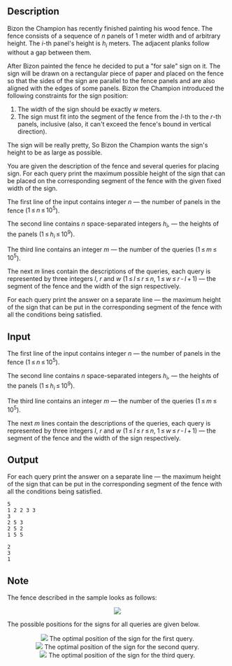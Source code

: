 ## Description

<div><p>Bizon the Champion has recently finished painting his wood fence. The fence consists of a sequence of <span class="tex-span"><i>n</i></span> panels of <span class="tex-span">1</span> meter width and of arbitrary height. The <span class="tex-span"><i>i</i></span>-th panel's height is <span class="tex-span"><i>h</i><sub class="lower-index"><i>i</i></sub></span> meters. The adjacent planks follow without a gap between them.</p><p>After Bizon painted the fence he decided to put a "for sale" sign on it. The sign will be drawn on a rectangular piece of paper and placed on the fence so that the sides of the sign are parallel to the fence panels and are also aligned with the edges of some panels. Bizon the Champion introduced the following constraints for the sign position:</p><ol> <li> The width of the sign should be exactly <span class="tex-span"><i>w</i></span> meters. </li><li> The sign must fit into the segment of the fence from the <span class="tex-span"><i>l</i></span>-th to the <span class="tex-span"><i>r</i></span>-th panels, inclusive (also, it can't exceed the fence's bound in vertical direction). </li></ol><p>The sign will be really pretty, So Bizon the Champion wants the sign's height to be as large as possible.</p><p>You are given the description of the fence and several queries for placing sign. For each query print the maximum possible height of the sign that can be placed on the corresponding segment of the fence with the given fixed width of the sign.</p></div><div class="input-specification"><p>The first line of the input contains integer <span class="tex-span"><i>n</i></span>&nbsp;— the number of panels in the fence (<span class="tex-span">1 ≤ <i>n</i> ≤ 10<sup class="upper-index">5</sup></span>). </p><p>The second line contains <span class="tex-span"><i>n</i></span> space-separated integers <span class="tex-span"><i>h</i><sub class="lower-index"><i>i</i></sub></span>,&nbsp;— the heights of the panels (<span class="tex-span">1 ≤ <i>h</i><sub class="lower-index"><i>i</i></sub> ≤ 10<sup class="upper-index">9</sup></span>). </p><p>The third line contains an integer <span class="tex-span"><i>m</i></span>&nbsp;— the number of the queries (<span class="tex-span">1 ≤ <i>m</i> ≤ 10<sup class="upper-index">5</sup></span>). </p><p>The next <span class="tex-span"><i>m</i></span> lines contain the descriptions of the queries, each query is represented by three integers <span class="tex-span"><i>l</i></span>, <span class="tex-span"><i>r</i></span> and <span class="tex-span"><i>w</i></span> (<span class="tex-span">1 ≤ <i>l</i> ≤ <i>r</i> ≤ <i>n</i></span>, <span class="tex-span">1 ≤ <i>w</i> ≤ <i>r</i> - <i>l</i> + 1</span>)&nbsp;— the segment of the fence and the width of the sign respectively.</p></div><div class="output-specification"><p>For each query print the answer on a separate line&nbsp;— the maximum height of the sign that can be put in the corresponding segment of the fence with all the conditions being satisfied.</p></div>

## Input

<p>The first line of the input contains integer <span class="tex-span"><i>n</i></span>&nbsp;— the number of panels in the fence (<span class="tex-span">1 ≤ <i>n</i> ≤ 10<sup class="upper-index">5</sup></span>). </p><p>The second line contains <span class="tex-span"><i>n</i></span> space-separated integers <span class="tex-span"><i>h</i><sub class="lower-index"><i>i</i></sub></span>,&nbsp;— the heights of the panels (<span class="tex-span">1 ≤ <i>h</i><sub class="lower-index"><i>i</i></sub> ≤ 10<sup class="upper-index">9</sup></span>). </p><p>The third line contains an integer <span class="tex-span"><i>m</i></span>&nbsp;— the number of the queries (<span class="tex-span">1 ≤ <i>m</i> ≤ 10<sup class="upper-index">5</sup></span>). </p><p>The next <span class="tex-span"><i>m</i></span> lines contain the descriptions of the queries, each query is represented by three integers <span class="tex-span"><i>l</i></span>, <span class="tex-span"><i>r</i></span> and <span class="tex-span"><i>w</i></span> (<span class="tex-span">1 ≤ <i>l</i> ≤ <i>r</i> ≤ <i>n</i></span>, <span class="tex-span">1 ≤ <i>w</i> ≤ <i>r</i> - <i>l</i> + 1</span>)&nbsp;— the segment of the fence and the width of the sign respectively.</p>

## Output

<p>For each query print the answer on a separate line&nbsp;— the maximum height of the sign that can be put in the corresponding segment of the fence with all the conditions being satisfied.</p>





```input1
5
1 2 2 3 3
3
2 5 3
2 5 2
1 5 5

```




```output1
2
3
1

```



## Note

<p>The fence described in the sample looks as follows: </p><center> <img class="tex-graphics" src="file://nFmjmiia.png" style="max-width: 100.0%;max-height: 100.0%;"> </center><p>The possible positions for the signs for all queries are given below.</p><center> <img class="tex-graphics" src="file://TEOY2jIs.png" style="max-width: 100.0%;max-height: 100.0%;"> The optimal position of the sign for the first query. </center><center> <img class="tex-graphics" src="file://sbBdOL3X.png" style="max-width: 100.0%;max-height: 100.0%;"> The optimal position of the sign for the second query. </center><center> <img class="tex-graphics" src="file://sPPQSfSF.png" style="max-width: 100.0%;max-height: 100.0%;"> The optimal position of the sign for the third query. </center>
